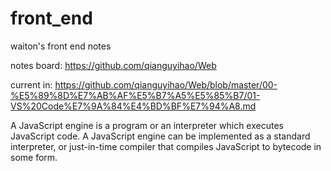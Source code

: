 # front_end
waiton's front end notes

notes board:
https://github.com/qianguyihao/Web

current in:
https://github.com/qianguyihao/Web/blob/master/00-%E5%89%8D%E7%AB%AF%E5%B7%A5%E5%85%B7/01-VS%20Code%E7%9A%84%E4%BD%BF%E7%94%A8.md


 A JavaScript engine is a program or an interpreter which executes JavaScript code. A JavaScript engine can be implemented as a standard interpreter, or just-in-time compiler that compiles JavaScript to bytecode in some form.
